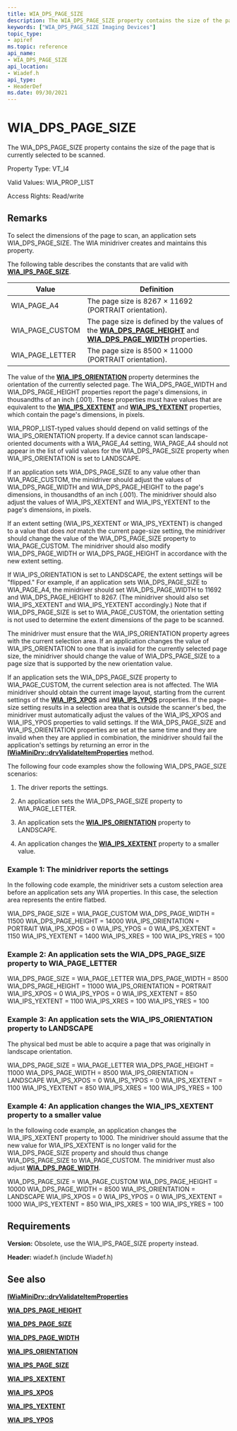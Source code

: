```yaml
---
title: WIA_DPS_PAGE_SIZE
description: The WIA_DPS_PAGE_SIZE property contains the size of the page that is currently selected to be scanned.
keywords: ["WIA_DPS_PAGE_SIZE Imaging Devices"]
topic_type:
- apiref
ms.topic: reference
api_name:
- WIA_DPS_PAGE_SIZE
api_location:
- Wiadef.h
api_type:
- HeaderDef
ms.date: 09/30/2021
---
```


# WIA_DPS_PAGE_SIZE

The WIA_DPS_PAGE_SIZE property contains the size of the page that is currently selected to be scanned.

Property Type: VT_I4

Valid Values: WIA_PROP_LIST

Access Rights: Read/write

## Remarks

To select the dimensions of the page to scan, an application sets WIA_DPS_PAGE_SIZE. The WIA minidriver creates and maintains this property.

The following table describes the constants that are valid with [**WIA_IPS_PAGE_SIZE**](wia-ips-page-size.md).

| Value | Definition |
|--|--|
| WIA_PAGE_A4 | The page size is 8267 × 11692 (PORTRAIT orientation). |
| WIA_PAGE_CUSTOM | The page size is defined by the values of the [**WIA_DPS_PAGE_HEIGHT**](wia-dps-page-height.md) and [**WIA_DPS_PAGE_WIDTH**](wia-dps-page-width.md) properties. |
| WIA_PAGE_LETTER | The page size is 8500 × 11000 (PORTRAIT orientation). |

The value of the [**WIA_IPS_ORIENTATION**](wia-ips-orientation.md) property determines the orientation of the currently selected page. The WIA_DPS_PAGE_WIDTH and WIA_DPS_PAGE_HEIGHT properties report the page's dimensions, in thousandths of an inch (.001). These properties must have values that are equivalent to the [**WIA_IPS_XEXTENT**](wia-ips-xextent.md) and [**WIA_IPS_YEXTENT**](wia-ips-yextent.md) properties, which contain the page's dimensions, in pixels.

WIA_PROP_LIST-typed values should depend on valid settings of the WIA_IPS_ORIENTATION property. If a device cannot scan landscape-oriented documents with a WIA_PAGE_A4 setting, WIA_PAGE_A4 should not appear in the list of valid values for the WIA_DPS_PAGE_SIZE property when WIA_IPS_ORIENTATION is set to LANDSCAPE.

If an application sets WIA_DPS_PAGE_SIZE to any value other than WIA_PAGE_CUSTOM, the minidriver should adjust the values of WIA_DPS_PAGE_WIDTH and WIA_DPS_PAGE_HEIGHT to the page's dimensions, in thousandths of an inch (.001). The minidriver should also adjust the values of WIA_IPS_XEXTENT and WIA_IPS_YEXTENT to the page's dimensions, in pixels.

If an extent setting (WIA_IPS_XEXTENT or WIA_IPS_YEXTENT) is changed to a value that does *not* match the current page-size setting, the minidriver should change the value of the WIA_DPS_PAGE_SIZE property to WIA_PAGE_CUSTOM. The minidriver should also modify WIA_DPS_PAGE_WIDTH or WIA_DPS_PAGE_HEIGHT in accordance with the new extent setting.

If WIA_IPS_ORIENTATION is set to LANDSCAPE, the extent settings will be "flipped." For example, if an application sets WIA_DPS_PAGE_SIZE to WIA_PAGE_A4, the minidriver should set WIA_DPS_PAGE_WIDTH to 11692 and WIA_DPS_PAGE_HEIGHT to 8267. (The minidriver should also set WIA_IPS_XEXTENT and WIA_IPS_YEXTENT accordingly.) Note that if WIA_DPS_PAGE_SIZE is set to WIA_PAGE_CUSTOM, the orientation setting is not used to determine the extent dimensions of the page to be scanned.

The minidriver must ensure that the WIA_IPS_ORIENTATION property agrees with the current selection area. If an application changes the value of WIA_IPS_ORIENTATION to one that is invalid for the currently selected page size, the minidriver should change the value of WIA_DPS_PAGE_SIZE to a page size that is supported by the new orientation value.

If an application sets the WIA_DPS_PAGE_SIZE property to WIA_PAGE_CUSTOM, the current selection area is not affected. The WIA minidriver should obtain the current image layout, starting from the current settings of the [**WIA_IPS_XPOS**](wia-ips-xpos.md) and [**WIA_IPS_YPOS**](wia-ips-ypos.md) properties. If the page-size setting results in a selection area that is outside the scanner's bed, the minidriver must automatically adjust the values of the WIA_IPS_XPOS and WIA_IPS_YPOS properties to valid settings. If the WIA_DPS_PAGE_SIZE and WIA_IPS_ORIENTATION properties are set at the same time and they are invalid when they are applied in combination, the minidriver should fail the application's settings by returning an error in the [**IWiaMiniDrv::drvValidateItemProperties**](/windows-hardware/drivers/ddi/wiamindr_lh/nf-wiamindr_lh-iwiaminidrv-drvvalidateitemproperties) method.

The following four code examples show the following WIA_DPS_PAGE_SIZE scenarios:

1. The driver reports the settings.

1. An application sets the WIA_DPS_PAGE_SIZE property to WIA_PAGE_LETTER.

1. An application sets the [**WIA_IPS_ORIENTATION**](wia-ips-orientation.md) property to LANDSCAPE.

1. An application changes the [**WIA_IPS_XEXTENT**](wia-ips-xextent.md) property to a smaller value.

### Example 1: The minidriver reports the settings

In the following code example, the minidriver sets a custom selection area before an application sets any WIA properties. In this case, the selection area represents the entire flatbed.

WIA_DPS_PAGE_SIZE = WIA_PAGE_CUSTOM
WIA_DPS_PAGE_WIDTH = 11500
WIA_DPS_PAGE_HEIGHT = 14000
WIA_IPS_ORIENTATION  = PORTRAIT
WIA_IPS_XPOS = 0
WIA_IPS_YPOS = 0
WIA_IPS_XEXTENT = 1150
WIA_IPS_YEXTENT = 1400
WIA_IPS_XRES = 100
WIA_IPS_YRES = 100

### Example 2: An application sets the WIA_DPS_PAGE_SIZE property to WIA_PAGE_LETTER

WIA_DPS_PAGE_SIZE = WIA_PAGE_LETTER
WIA_DPS_PAGE_WIDTH = 8500
WIA_DPS_PAGE_HEIGHT = 11000
WIA_IPS_ORIENTATION  = PORTRAIT
WIA_IPS_XPOS = 0
WIA_IPS_YPOS = 0
WIA_IPS_XEXTENT = 850
WIA_IPS_YEXTENT = 1100
WIA_IPS_XRES = 100
WIA_IPS_YRES = 100

### Example 3: An application sets the WIA_IPS_ORIENTATION property to LANDSCAPE

The physical bed must be able to acquire a page that was originally in landscape orientation.

WIA_DPS_PAGE_SIZE = WIA_PAGE_LETTER
WIA_DPS_PAGE_HEIGHT = 11000
WIA_DPS_PAGE_WIDTH = 8500
WIA_IPS_ORIENTATION  = LANDSCAPE
WIA_IPS_XPOS = 0
WIA_IPS_YPOS = 0
WIA_IPS_XEXTENT = 1100
WIA_IPS_YEXTENT = 850
WIA_IPS_XRES = 100
WIA_IPS_YRES = 100

### Example 4: An application changes the WIA_IPS_XEXTENT property to a smaller value

In the following code example, an application changes the WIA_IPS_XEXTENT property to 1000. The minidriver should assume that the new value for WIA_IPS_XEXTENT is no longer valid for the WIA_DPS_PAGE_SIZE property and should thus change WIA_DPS_PAGE_SIZE to WIA_PAGE_CUSTOM. The minidriver must also adjust [**WIA_DPS_PAGE_WIDTH**](wia-dps-page-width.md).

WIA_DPS_PAGE_SIZE = WIA_PAGE_CUSTOM
WIA_DPS_PAGE_HEIGHT = 10000
WIA_DPS_PAGE_WIDTH = 8500
WIA_IPS_ORIENTATION  = LANDSCAPE
WIA_IPS_XPOS = 0
WIA_IPS_YPOS = 0
WIA_IPS_XEXTENT = 1000
WIA_IPS_YEXTENT = 850
WIA_IPS_XRES = 100
WIA_IPS_YRES = 100

## Requirements

**Version:** Obsolete, use the WIA_IPS_PAGE_SIZE property instead.

**Header:** wiadef.h (include Wiadef.h)

## See also

[**IWiaMiniDrv::drvValidateItemProperties**](/windows-hardware/drivers/ddi/wiamindr_lh/nf-wiamindr_lh-iwiaminidrv-drvvalidateitemproperties)

[**WIA_DPS_PAGE_HEIGHT**](wia-dps-page-height.md)

[**WIA_DPS_PAGE_SIZE**](wia-dps-page-size.md)

[**WIA_DPS_PAGE_WIDTH**](wia-dps-page-width.md)

[**WIA_IPS_ORIENTATION**](wia-ips-orientation.md)

[**WIA_IPS_PAGE_SIZE**](wia-ips-page-size.md)

[**WIA_IPS_XEXTENT**](wia-ips-xextent.md)

[**WIA_IPS_XPOS**](wia-ips-xpos.md)

[**WIA_IPS_YEXTENT**](wia-ips-yextent.md)

[**WIA_IPS_YPOS**](wia-ips-ypos.md)
